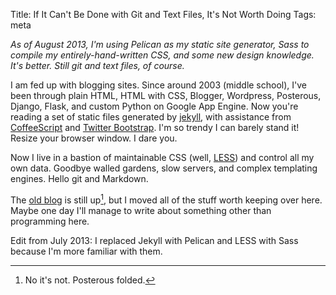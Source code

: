Title: If It Can't Be Done with Git and Text Files, It's Not Worth Doing
Tags: meta

*As of August 2013, I'm using Pelican as my static site generator, Sass to
compile my entirely-hand-written CSS, and some new design knowledge. It's
better. Still git and text files, of course.*

I am fed up with blogging sites. Since around 2003 (middle school), I've been
through plain HTML, HTML with CSS, Blogger, Wordpress, Posterous, Django,
Flask, and custom Python on Google App Engine. Now you're reading a set of
static files generated by [jekyll](http://jekyllrb.com/), with assistance from
[CoffeeScript](http://coffeescript.org/) and [Twitter
Bootstrap](http://twitter.github.com/bootstrap). I'm so trendy I can barely
stand it! Resize your browser window. I dare you.

Now I live in a bastion of maintainable CSS (well, [LESS](http://lesscss.org/))
and control all my own data. Goodbye walled gardens, slow servers, and complex
templating engines. Hello git and Markdown.

The [old blog](http://stevejohnson.posterous.com/) is still up[^1], but I moved
all of the stuff worth keeping over here.  Maybe one day I'll manage to write
about something other than programming here.

Edit from July 2013: I replaced Jekyll with Pelican and LESS with Sass because
I'm more familiar with them.

[^1]: No it's not. Posterous folded.
